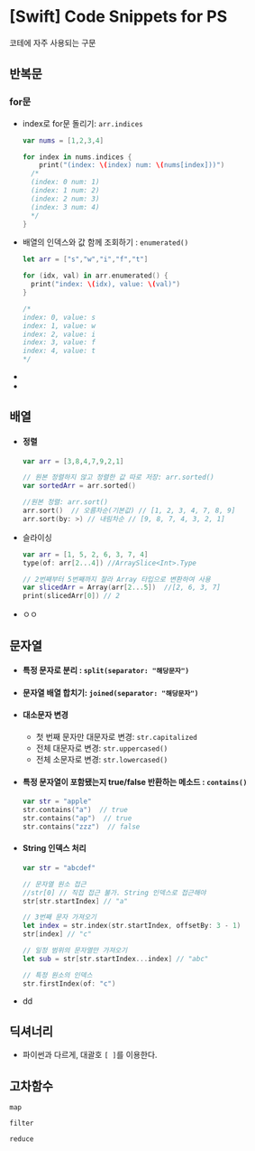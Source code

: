 # [Swift] Code Snippets for PS

코테에 자주 사용되는 구문

## 반복문

### for문

- index로 for문 돌리기: `arr.indices`

  ```swift
  var nums = [1,2,3,4]
  
  for index in nums.indices {
      print("(index: \(index) num: \(nums[index]))")    
    /* 
    (index: 0 num: 1) 
    (index: 1 num: 2)
    (index: 2 num: 3) 
    (index: 3 num: 4) 
    */
  }
  ```

- 배열의 인덱스와 값 함께 조회하기 : `enumerated()`

  ```swift
  let arr = ["s","w","i","f","t"]
  
  for (idx, val) in arr.enumerated() {
    print("index: \(idx), value: \(val)")
  }
  
  /*
  index: 0, value: s
  index: 1, value: w
  index: 2, value: i
  index: 3, value: f
  index: 4, value: t
  */
  ```

- 
- 

## 배열

- #### 정렬

  ```swift
  var arr = [3,8,4,7,9,2,1]
  
  // 원본 정렬하지 않고 정렬한 값 따로 저장: arr.sorted()
  var sortedArr = arr.sorted()
  
  //원본 정렬: arr.sort()
  arr.sort()  // 오름차순(기본값) // [1, 2, 3, 4, 7, 8, 9]
  arr.sort(by: >) // 내림차순 // [9, 8, 7, 4, 3, 2, 1]
  ```

- 슬라이싱

  ```swift
  var arr = [1, 5, 2, 6, 3, 7, 4]
  type(of: arr[2...4]) //ArraySlice<Int>.Type
  
  // 2번째부터 5번째까지 잘라 Array 타입으로 변환하여 사용
  var slicedArr = Array(arr[2...5])  //[2, 6, 3, 7]
  print(slicedArr[0]) // 2
  ```

  

- ㅇㅇ

## 문자열

- #### 특정 문자로 분리 : `split(separator: "해당문자")`

- #### 문자열 배열 합치기: `joined(separator: "해당문자")`

- #### 대소문자 변경

  - 첫 번째 문자만 대문자로 변경: `str.capitalized`
  - 전체 대문자로 변경: `str.uppercased()`
  - 전체 소문자로 변경: `str.lowercased()`

- #### 특정 문자열이 포함됐는지 true/false 반환하는 메소드 : `contains()`

  ```swift
  var str = "apple"
  str.contains("a")  // true
  str.contains("ap")  // true
  str.contains("zzz")  // false
  ```

- #### String 인덱스 처리

  ```swift
  var str = "abcdef"
  
  // 문자열 원소 접근
  //str[0] // 직접 접근 불가. String 인덱스로 접근해야
  str[str.startIndex] // "a"
  
  // 3번째 문자 가져오기
  let index = str.index(str.startIndex, offsetBy: 3 - 1)
  str[index] // "c"
  
  // 일정 범위의 문자열만 가져오기
  let sub = str[str.startIndex...index] // "abc"
  
  // 특정 원소의 인덱스
  str.firstIndex(of: "c")
  ```

- dd



## 딕셔너리

- 파이썬과 다르게, 대괄호 `[ ]`를 이용한다. 



## 고차함수

`map`

`filter`

`reduce`

